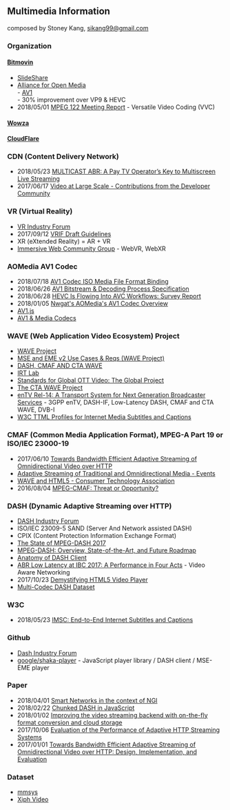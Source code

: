## Multimedia Information
composed by Stoney Kang, sikang99@gmail.com

### Organization
#### [Bitmovin](https://bitmovin.com/)
- [SlideShare](https://www.slideshare.net/bitmovin)
- [Alliance for Open Media](https://aomedia.org/)   
		- [AV1](https://bitmovin.com/av1/)  
		- 30% improvement over VP9 & HEVC
- 2018/05/01 [MPEG 122 Meeting Report](https://bitmovin.com/mpeg-122-meeting-report/)
		- Versatile Video Coding (VVC)


#### [Wowza](https://www.wowza.com)

#### [CloudFlare](https://www.cloudflare.com/)

### CDN (Content Delivery Network)
- 2018/05/23 [MULTICAST ABR: A Pay TV Operator’s Key to Multiscreen Live Streaming](https://ww2.frost.com/frost-perspectives/multicast-abr-pay-tv-operators-key-multiscreen-live-streaming/)
- 2017/06/17 [Video at Large Scale - Contributions from the Developer Community](https://cloudinary.com/blog/video_at_large_scale_contributions_from_the_developer_community)



### VR (Virtual Reality)
- [VR Industry Forum](https://www.vr-if.org)
- 2017/09/12 [VRIF Draft Guidelines](https://www.vr-if.org/wp-content/uploads/VRIF_Draft_Guidelines-v0.0draft10-2017-09-12.pdf)
- XR (eXtended Reality) = AR + VR
- [Immersive Web Community Group](https://github.com/immersive-web)
		- WebVR, WebXR


### AOMedia AV1 Codec
- 2018/07/18 [AV1 Codec ISO Media File Format Binding](https://aomediacodec.github.io/av1-isobmff/)
- 2018/06/26 [AV1 Bitstream & Decoding Process Specification](https://aomediacodec.github.io/av1-spec/)
- 2018/06/28 [HEVC Is Flowing Into AVC Workflows: Survey Report](http://www.streamingmedia.com/Articles/Editorial/Featured-Articles/HEVC-Is-Flowing-Into-AVC-Workflows-Survey-Report-125993.aspx)
- 2018/01/05 [Nwgat's AOMedia's AV1 Codec Overview](https://nwgat.ninja/test-driving-aomedias-av1-codec/)
- [AV1.js](http://libwebpjs.hohenlimburg.org/av1/)
- [AV1 & Media Codecs](https://research.mozilla.org/av1-media-codecs/)


### WAVE (Web Application Video Ecosystem) Project 
- [WAVE Project](https://cta.tech/Research-Standards/Standards-Documents/WAVE-Project/WAVE-Project.aspx)
- [MSE and EME v2 Use Cases & Reqs (WAVE Project)](https://www.w3.org/wiki/images/8/8c/Mse-eme-v2-use-cases-reqs-wave.pdf)
- [DASH, CMAF AND CTA WAVE](https://dashif.org/wp-content/uploads/2017/11/Stockhammer-DASH-CMAF-WAVE.pdf)
- [IRT Lab](https://lab.irt.de/)
- [Standards for Global OTT Video: The Global Project](https://docplayer.net/64997448-Standards-for-global-ott-video-the-wave-project.html)
- [The CTA WAVE Project](https://www.hbbtv.org/wp-content/uploads/2017/01/Jon-Piesing-CTA-WAVE-King-of-the-Mountain-HbbTV-Symposium-2016.pdf)
- [enTV Rel-14: A Transport System for Next Generation Broadcaster Services](https://www.mcg.upv.es/wp-content/uploads/2018/06/IEEE_BMSB_2018_Keynote_Day1_ThomasStockhammer_Public.pdf)
		- 3GPP enTV, DASH-IF, Low-Latency DASH, CMAF and CTA WAVE, DVB-I
- [W3C TTML Profiles for Internet Media Subtitles and Captions](http://subtitling.irt.de/subtech/assets/presentation/imsc-e2e-20180523-v4.pdf)


### CMAF (Common Media Application Format), MPEG-A Part 19 or ISO/IEC 23000-19
- 2017/06/10 [Towards Bandwidth Efficient Adaptive Streaming of Omnidirectional Video over HTTP](https://www.slideshare.net/christian.timmerer/towards-bandwidth-efficient-adaptive-streaming-of-omnidirectional-video-over-http)
- [Adaptive Streaming of Traditional and Omnidirectional Media - Events](http://conferences.sigcomm.org/sigcomm/2017/files/tutorial-adaptive-streaming.pdf)
- [WAVE and HTML5 - Consumer Technology Association](https://standards.cta.tech/apps/group_public/download.php/18083/HTML5%20-%20TF-%20Sessios%202.pptx)
- 2016/08/04 [MPEG-CMAF: Threat or Opportunity?](https://bitmovin.com/what-is-cmaf-threat-opportunity/)


### DASH (Dynamic Adaptive Streaming over HTTP)
- [DASH Industry Forum](https://dash-industry-forum.github.io/)
- ISO/IEC 23009-5 SAND (Server And Network assisted DASH)
- CPIX (Content Protection Information Exchange Format)
- [The State of MPEG-DASH 2017](http://www.streamingmediaglobal.com/Articles/ReadArticle.aspx?ArticleID=116505&PageNum=2) 
- [MPEG-DASH: Overview, State-of-the-Art, and Future Roadmap](https://www.slideshare.net/christian.timmerer/mpegdash-overview-stateoftheart-and-future-roadmap)
- [Anatomy of DASH Client](http://employees.org/~acbegen/files/slides/slides_DASH_Workshop17.pdf)
- [ABR Low Latency at IBC 2017: A Performance in Four Acts](https://www.cisco.com/c/m/en_us/network-intelligence/service-provider/digital-transformation/reducing-abr-latency.html)
		- Video Aware Networking
- 2017/10/23 [Demystifying HTML5 Video Player](https://medium.com/@eyevinntechnology/demystifying-html5-video-player-e480846328f0)
- [Multi-Codec DASH Dataset](https://arxiv.org/pdf/1803.06874.pdf)



### W3C
- 2018/05/23 [IMSC: End-to-End Internet Subtitles and Captions](http://subtitling.irt.de/subtech/assets/presentation/imsc-e2e-20180523-v4.pdf)


### Github
- [Dash Industry Forum](https://github.com/Dash-Industry-Forum)
- [google/shaka-player](https://github.com/google/shaka-player) - JavaScript player library / DASH client / MSE-EME player

### Paper
- 2018/04/01 [Smart Networks in the context of NGI](https://www.networld2020.eu/wp-content/uploads/2018/04/networld2020-5gia-sria-2018_draft-version-1.0-1.pdf)
- 2018/02/22 [Chunked DASH in JavaScript](https://kth.diva-portal.org/smash/get/diva2:1185014/FULLTEXT01.pdf)
- 2018/01/02 [Improving the video streaming backend with on-the-fly format conversion and cloud storage](https://repository.tudelft.nl/islandora/object/uuid:e06cde4c-1514-4a8d-90be-7e10eee5aac1/datastream/OBJ/download)
- 2017/10/06 [Evaluation of the Performance of Adaptive HTTP Streaming Systems](https://arxiv.org/pdf/1710.02459.pdf)
- 2017/01/01 [Towards Bandwidth Efficient Adaptive Streaming of Omnidirectional Video over HTTP: Design, Implementation, and Evaluation](https://dl.acm.org/citation.cfm?id=3084016)


### Dataset
- [mmsys](http://www.itec.aau.at/ftp/datasets)
- [Xiph Video](https://media.xiph.org/video/derf/y4m/)


